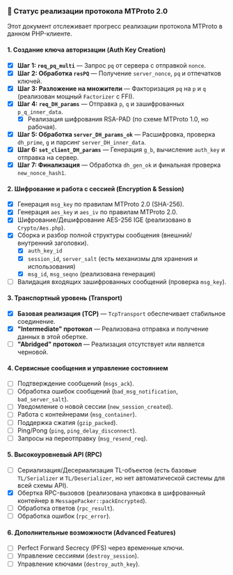 ### 🚀 Статус реализации протокола MTProto 2.0

Этот документ отслеживает прогресс реализации протокола MTProto в данном PHP-клиенте.

#### 1. Создание ключа авторизации (Auth Key Creation)
- [x] **Шаг 1: `req_pq_multi`** — Запрос `pq` от сервера с отправкой `nonce`.
- [x] **Шаг 2: Обработка `resPQ`** — Получение `server_nonce`, `pq` и отпечатков ключей.
- [x] **Шаг 3: Разложение на множители** — Факторизация `pq` на `p` и `q` (реализован мощный `Factorizer` с FFI).
- [x] **Шаг 4: `req_DH_params`** — Отправка `p`, `q` и зашифрованных `p_q_inner_data`.
    - [x] Реализация шифрования RSA-PAD (по схеме MTProto 1.0, но рабочая).
- [x] **Шаг 5: Обработка `server_DH_params_ok`** — Расшифровка, проверка `dh_prime`, `g` и парсинг `server_DH_inner_data`.
- [x] **Шаг 6: `set_client_DH_params`** — Генерация `g_b`, вычисление `auth_key` и отправка на сервер.
- [x] **Шаг 7: Финализация** — Обработка `dh_gen_ok` и финальная проверка `new_nonce_hash1`.

#### 2. Шифрование и работа с сессией (Encryption & Session)
- [x] Генерация `msg_key` по правилам MTProto 2.0 (SHA-256).
- [x] Генерация `aes_key` и `aes_iv` по правилам MTProto 2.0.
- [x] Шифрование/Дешифрование AES-256 IGE (реализовано в `Crypto/Aes.php`).
- [x] Сборка и разбор полной структуры сообщения (внешний/внутренний заголовки).
    - [x] `auth_key_id`
    - [x] `session_id`, `server_salt` (есть механизмы для хранения и использования)
    - [x] `msg_id`, `msg_seqno` (реализована генерация)
- [ ] Валидация входящих зашифрованных сообщений (проверка `msg_key`).

#### 3. Транспортный уровень (Transport)
- [x] **Базовая реализация (TCP)** — `TcpTransport` обеспечивает стабильное соединение.
- [x] **"Intermediate" протокол** — Реализована отправка и получение данных в этой обертке.
- [ ] **"Abridged" протокол** — Реализация отсутствует или является черновой.

#### 4. Сервисные сообщения и управление состоянием
- [ ] Подтверждение сообщений (`msgs_ack`).
- [ ] Обработка ошибок сообщений (`bad_msg_notification`, `bad_server_salt`).
- [ ] Уведомление о новой сессии (`new_session_created`).
- [ ] Работа с контейнерами (`msg_container`).
- [ ] Поддержка сжатия (`gzip_packed`).
- [ ] Ping/Pong (`ping`, `ping_delay_disconnect`).
- [ ] Запросы на переотправку (`msg_resend_req`).

#### 5. Высокоуровневый API (RPC)
- [ ] Сериализация/Десериализация TL-объектов (есть базовые `TL/Serializer` и `TL/Deserializer`, но нет автоматической системы для всей схемы API).
- [x] Обертка RPC-вызовов (реализована упаковка в шифрованный контейнер в `MessagePacker::packEncrypted`).
- [ ] Обработка ответов (`rpc_result`).
- [ ] Обработка ошибок (`rpc_error`).

#### 6. Дополнительные возможности (Advanced Features)
- [ ] Perfect Forward Secrecy (PFS) через временные ключи.
- [ ] Управление сессиями (`destroy_session`).
- [ ] Управление ключами (`destroy_auth_key`).